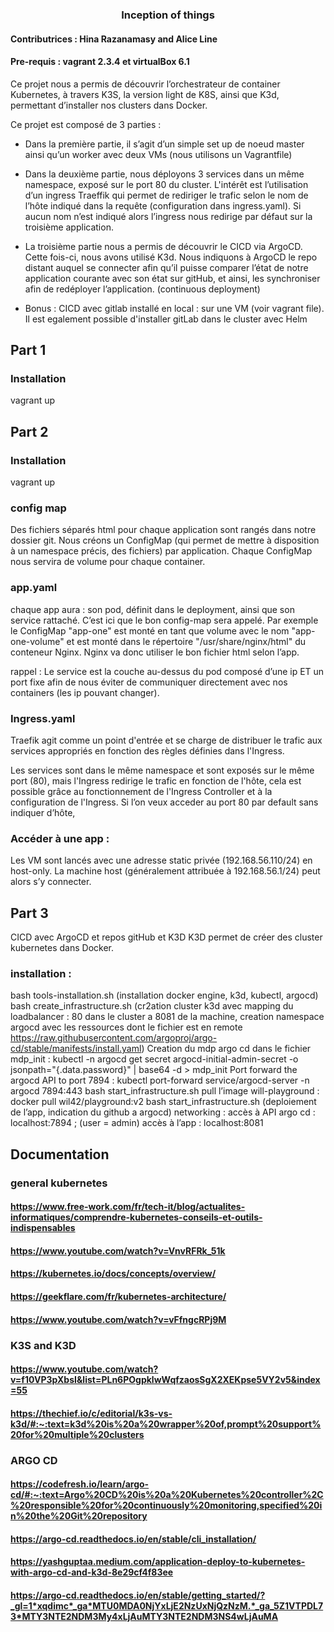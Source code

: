 <h3 align="center">Inception of things</h3>

<!-- ABOUT THE PROJECT -->
#### Contributrices : Hina Razanamasy and Alice Line
#### Pre-requis : vagrant 2.3.4 et virtualBox 6.1

Ce projet nous a permis de découvrir l’orchestrateur de container Kubernetes, à travers K3S, la version light de K8S, ainsi que K3d, permettant d’installer nos clusters dans Docker.

Ce projet est composé de 3 parties :
- Dans la première partie, il s’agit d’un simple set up de noeud master ainsi qu’un worker avec deux VMs (nous utilisons un Vagrantfile)
- Dans la deuxième partie, nous déployons 3 services dans un même namespace, exposé sur le port 80 du cluster. L'intérêt est l’utilisation d’un ingress Traeffik qui permet de rediriger le trafic selon le nom de l’hôte indiqué dans la requête (configuration dans ingress.yaml). Si aucun nom n’est indiqué alors l’ingress nous redirige par défaut sur la troisième application.
- La troisième partie nous a permis de découvrir le CICD via ArgoCD. Cette fois-ci, nous avons utilisé K3d. Nous indiquons à ArgoCD le repo distant auquel se connecter afin qu’il puisse comparer l’état de notre application courante avec son état sur gitHub, et ainsi, les synchroniser afin de redéployer l’application. (continuous deployment) 

- Bonus : CICD avec gitlab installé en local : sur une VM (voir vagrant file). Il est egalement possible d'installer gitLab dans le cluster avec Helm 

<!-- GETTING STARTED -->

## Part 1
### Installation
vagrant up

## Part 2

### Installation
vagrant up

### config map
Des fichiers séparés html pour chaque application sont rangés dans notre dossier git. Nous créons un ConfigMap (qui permet de mettre à disposition à un namespace précis, des fichiers) par application. Chaque ConfigMap nous servira de volume pour chaque container.

### app.yaml
chaque app aura : 
son pod, définit dans le deployment, ainsi que son service rattaché.
C’est ici que le bon config-map sera appelé. 
Par exemple le ConfigMap "app-one" est monté en tant que volume avec le nom "app-one-volume" et est monté dans le répertoire "/usr/share/nginx/html" du conteneur Nginx. Nginx va donc utiliser le bon fichier html selon l’app.

rappel : Le service est la couche au-dessus du pod composé d’une ip ET un port fixe afin de nous éviter de communiquer directement avec nos containers (les ip pouvant changer).

### Ingress.yaml
Traefik agit comme un point d'entrée et se charge de distribuer le trafic aux services appropriés en fonction des règles définies dans l'Ingress.

Les services sont dans le même namespace et sont exposés sur le même port (80), mais l'Ingress redirige le trafic en fonction de l'hôte, cela est possible grâce au fonctionnement de l'Ingress Controller et à la configuration de l'Ingress. Si l’on veux acceder au port 80 par default sans indiquer d’hôte, 

### Accéder à une app : 
Les VM sont lancés avec une adresse static privée (192.168.56.110/24) en host-only. La machine host (généralement attribuée à 192.168.56.1/24) peut alors s’y connecter. 



## Part 3
CICD avec ArgoCD et repos gitHub et K3D
K3D permet de créer des cluster kubernetes dans Docker. 

### installation : 
bash tools-installation.sh (installation docker engine, k3d, kubectl, argocd)
bash create_infrastructure.sh (cr2ation cluster k3d avec mapping du loadbalancer : 80 dans le cluster a 8081 de la machine, creation namespace argocd avec les ressources dont le fichier est en remote https://raw.githubusercontent.com/argoproj/argo-cd/stable/manifests/install.yaml)
Creation du mdp argo cd dans le fichier mdp_init :  kubectl -n argocd get secret argocd-initial-admin-secret -o jsonpath="{.data.password}" | base64 -d > mdp_init
Port forward the argocd API to port 7894 :  kubectl port-forward service/argocd-server -n argocd 7894:443
bash start_infrastructure.sh
pull l’image will-playground : docker pull wil42/playground:v2
bash start_infrastructure.sh (deploiement de l’app, indication du github a argocd)
networking : 
accès à API argo cd : localhost:7894 ; (user = admin)
accès à l’app : localhost:8081

## Documentation
### general kubernetes
#### https://www.free-work.com/fr/tech-it/blog/actualites-informatiques/comprendre-kubernetes-conseils-et-outils-indispensables
#### https://www.youtube.com/watch?v=VnvRFRk_51k
#### https://kubernetes.io/docs/concepts/overview/
#### https://geekflare.com/fr/kubernetes-architecture/
#### https://www.youtube.com/watch?v=vFfngcRPj9M

### K3S and K3D 
#### https://www.youtube.com/watch?v=f10VP3pXbsI&list=PLn6POgpklwWqfzaosSgX2XEKpse5VY2v5&index=55
#### https://thechief.io/c/editorial/k3s-vs-k3d/#:~:text=k3d%20is%20a%20wrapper%20of,prompt%20support%20for%20multiple%20clusters

### ARGO CD
#### https://codefresh.io/learn/argo-cd/#:~:text=Argo%20CD%20is%20a%20Kubernetes%20controller%2C%20responsible%20for%20continuously%20monitoring,specified%20in%20the%20Git%20repository
#### https://argo-cd.readthedocs.io/en/stable/cli_installation/ 
#### https://yashguptaa.medium.com/application-deploy-to-kubernetes-with-argo-cd-and-k3d-8e29cf4f83ee
#### https://argo-cd.readthedocs.io/en/stable/getting_started/?_gl=1*xqdimc*_ga*MTU0MDA0NjYxLjE2NzUxNjQzNzM.*_ga_5Z1VTPDL73*MTY3NTE2NDM3My4xLjAuMTY3NTE2NDM3NS4wLjAuMA

